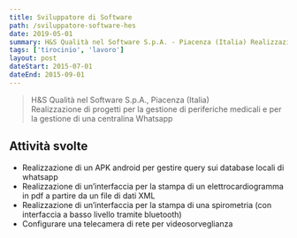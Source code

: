 ```yaml
---
title: Sviluppatore di Software
path: /sviluppatore-software-hes
date: 2019-05-01
summary: H&S Qualità nel Software S.p.A. - Piacenza (Italia) Realizzazione di progetti per la gestione di periferiche medicali e per la gestione di una centralina Whatsapp
tags: ['tirocinio', 'lavoro']
layout: post
dateStart: 2015-07-01
dateEnd: 2015-09-01
---
```

> H&S Qualità nel Software S.p.A., Piacenza (Italia)  
> Realizzazione di progetti per la gestione di periferiche medicali e per la gestione di una centralina Whatsapp

## Attività svolte
- Realizzazione di un APK android per gestire query sui database locali di whatsapp
- Realizzazione di un’interfaccia per la stampa di un elettrocardiogramma in pdf a partire da un file di dati XML
- Realizzazione di un’interfaccia per la stampa di una spirometria (con interfaccia a basso livello tramite bluetooth)
- Configurare una telecamera di rete per videosorveglianza

